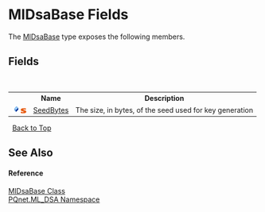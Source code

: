 # MlDsaBase Fields
 

The <a href="b2a29346-3a61-825e-11a9-d60bef35c1fb.md">MlDsaBase</a> type exposes the following members.


## Fields
&nbsp;<table><tr><th></th><th>Name</th><th>Description</th></tr><tr><td>![Public field](media/pubfield.gif "Public field")![Static member](media/static.gif "Static member")</td><td><a href="6b564014-ec0b-5913-bec4-24568d3582ea.md">SeedBytes</a></td><td>
The size, in bytes, of the seed used for key generation</td></tr></table>&nbsp;
<a href="#mldsabase-fields">Back to Top</a>

## See Also


#### Reference
<a href="b2a29346-3a61-825e-11a9-d60bef35c1fb.md">MlDsaBase Class</a><br /><a href="098c2ae7-a283-47c8-9739-d51bf939ff87.md">PQnet.ML_DSA Namespace</a><br />